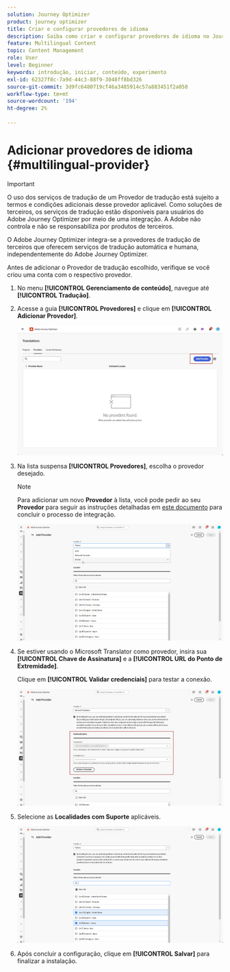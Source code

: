 ```yaml
---
solution: Journey Optimizer
product: journey optimizer
title: Criar e configurar provedores de idioma
description: Saiba como criar e configurar provedores de idioma no Journey Optimizer
feature: Multilingual Content
topic: Content Management
role: User
level: Beginner
keywords: introdução, iniciar, conteúdo, experimento
exl-id: 62327f8c-7a9d-44c3-88f9-3048ff8bd326
source-git-commit: 3d9fc6480719cf46a3485914c57a883451f2a058
workflow-type: tm+mt
source-wordcount: '194'
ht-degree: 2%

---
```


# Adicionar provedores de idioma {#multilingual-provider}

>[!IMPORTANT]
>
> O uso dos serviços de tradução de um Provedor de tradução está sujeito a termos e condições adicionais desse provedor aplicável. Como soluções de terceiros, os serviços de tradução estão disponíveis para usuários do Adobe Journey Optimizer por meio de uma integração. A Adobe não controla e não se responsabiliza por produtos de terceiros.

O Adobe Journey Optimizer integra-se a provedores de tradução de terceiros que oferecem serviços de tradução automática e humana, independentemente do Adobe Journey Optimizer.

Antes de adicionar o Provedor de tradução escolhido, verifique se você criou uma conta com o respectivo provedor.

1. No menu **[!UICONTROL Gerenciamento de conteúdo]**, navegue até **[!UICONTROL Tradução]**.

1. Acesse a guia **[!UICONTROL Provedores]** e clique em **[!UICONTROL Adicionar Provedor]**.

   ![](assets/provider_1.png)

1. Na lista suspensa **[!UICONTROL Provedores]**, escolha o provedor desejado.

   >[!NOTE]
   >
   >Para adicionar um novo **Provedor** à lista, você pode pedir ao seu **Provedor** para seguir as instruções detalhadas em [este documento](https://developer.adobe.com/gcs/partner/) para concluir o processo de integração.

   ![](assets/provider_2.png)

1. Se estiver usando o Microsoft Translator como provedor, insira sua **[!UICONTROL Chave de Assinatura]** e a **[!UICONTROL URL do Ponto de Extremidade]**.

   Clique em **[!UICONTROL Validar credenciais]** para testar a conexão.

   ![](assets/provider_3.png)

1. Selecione as **Localidades com Suporte** aplicáveis.

   ![](assets/provider_4.png)

1. Após concluir a configuração, clique em **[!UICONTROL Salvar]** para finalizar a instalação.

